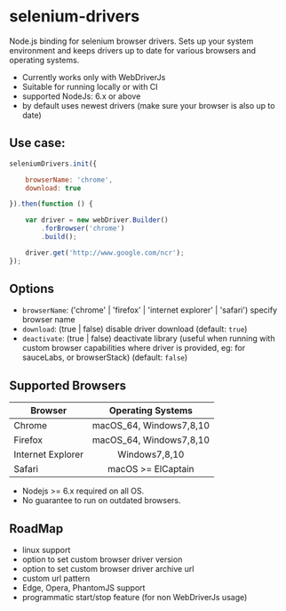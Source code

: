 # selenium-drivers

Node.js binding for selenium browser drivers.
Sets up your system environment and keeps drivers up to date for various
browsers and operating systems.

* Currently works only with WebDriverJs
* Suitable for running locally or with CI
* supported NodeJs: 6.x or above
* by default uses newest drivers (make sure your browser is also up to date)

## Use case:
```javascript
seleniumDrivers.init({

    browserName: 'chrome',
    download: true

}).then(function () {

    var driver = new webDriver.Builder()
        .forBrowser('chrome')
        .build();

    driver.get('http://www.google.com/ncr');
});
```
## Options
* `browserName`: ('chrome' | 'firefox' | 'internet explorer' | 'safari') specify browser name
* `download`: (true | false) disable driver download (default: `true`)
* `deactivate`: (true | false) deactivate library (useful when running with custom browser capabilities where driver is provided,
eg: for sauceLabs, or browserStack) (default: `false`)

## Supported Browsers
| Browser           | Operating Systems           | 
| ----------------- |:---------------------------:|
| Chrome            | macOS_64, Windows7,8,10     | 
| Firefox           | macOS_64, Windows7,8,10     |   
| Internet Explorer |     Windows7,8,10           |    
| Safari            |    macOS >= ElCaptain       |

* Nodejs >= 6.x required on all OS.
* No guarantee to run on outdated browsers.

## RoadMap
* linux support
* option to set custom browser driver version
* option to set custom browser driver archive url
* custom url pattern
* Edge, Opera, PhantomJS support
* programmatic start/stop feature (for non WebDriverJs usage)
